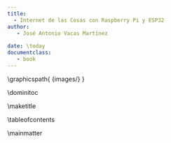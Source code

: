 ```yaml
---
title:
  - Internet de las Cosas con Raspberry Pi y ESP32
author:
   - José Antonio Vacas Martínez
   
date: \today
documentclass:
   - book
---
```

\graphicspath{ {images/} }


\dominitoc

\maketitle

\tableofcontents

\mainmatter
